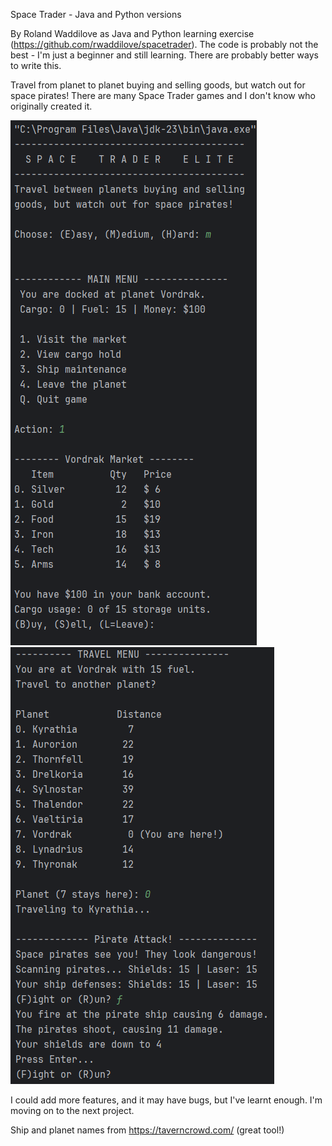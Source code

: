 Space Trader - Java and Python versions

By Roland Waddilove as Java and Python learning exercise (https://github.com/rwaddilove/spacetrader). The code is probably not the best - I'm just a beginner and still learning. There are probably better ways to write this.

Travel from planet to planet buying and selling goods, but watch out for space pirates! There are many Space Trader games and I don't know who originally created it.

![image](https://github.com/rwaddilove/spacetrader/blob/main/Screenshot%202025-03-18%20161909.png)
![image](https://github.com/rwaddilove/spacetrader/blob/main/Screenshot%202025-03-18%20162133.png)

I could add more features, and it may have bugs, but I've learnt enough. I'm moving on to the next project.

Ship and planet names from https://taverncrowd.com/ (great tool!)
